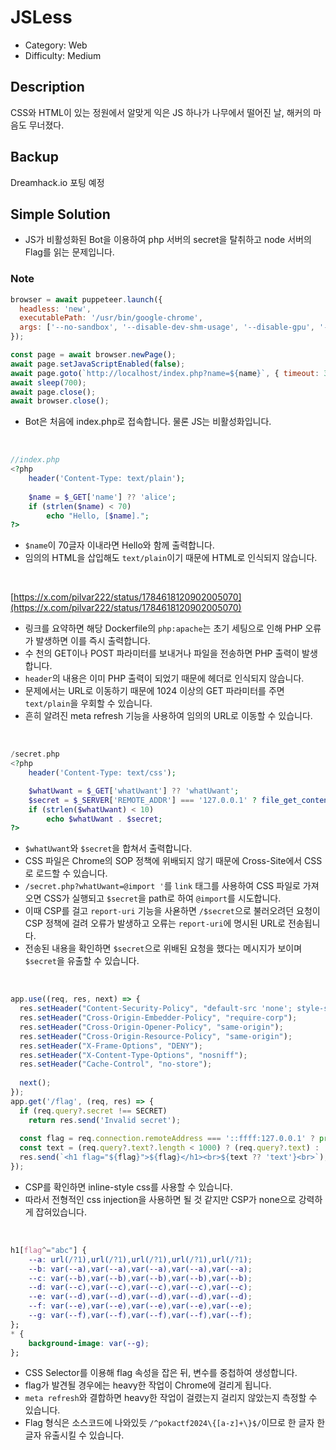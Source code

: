 # JSLess

* Category: Web
* Difficulty: Medium

## Description

CSS와 HTML이 있는 정원에서 알맞게 익은 JS 하나가 나무에서 떨어진 날, 해커의 마음도 무너졌다.

## Backup

Dreamhack.io 포팅 예정

## Simple Solution

* JS가 비활성화된 Bot을 이용하여 php 서버의 secret을 탈취하고 node 서버의 Flag를 읽는 문제입니다.


### Note
```javascript
browser = await puppeteer.launch({
  headless: 'new',
  executablePath: '/usr/bin/google-chrome',
  args: ['--no-sandbox', '--disable-dev-shm-usage', '--disable-gpu', '--incognito', '--js-flags=--noexpose_wasm,--jitless']
});

const page = await browser.newPage();
await page.setJavaScriptEnabled(false);
await page.goto(`http://localhost/index.php?name=${name}`, { timeout: 300, waitUntil: 'domcontentloaded' });
await sleep(700);
await page.close();
await browser.close();
```
* Bot은 처음에 index.php로 접속합니다. 물론 JS는 비활성화입니다.
<br/>

```php
//index.php
<?php
	header('Content-Type: text/plain');
	
	$name = $_GET['name'] ?? 'alice';
	if (strlen($name) < 70)
		echo "Hello, [$name].";
?>
```
* `$name`이 70글자 이내라면 Hello와 함께 출력합니다.
* 임의의 HTML을 삽입해도 `text/plain`이기 때문에 HTML로 인식되지 않습니다.
<br/>

[https://x.com/pilvar222/status/1784618120902005070](https://x.com/pilvar222/status/1784618120902005070)
* 링크를 요약하면 해당 Dockerfile의 `php:apache`는 초기 세팅으로 인해 PHP 오류가 발생하면 이를 즉시 출력합니다.
* 수 천의 GET이나 POST 파라미터를 보내거나 파일을 전송하면 PHP 출력이 발생합니다.
* `header`의 내용은 이미 PHP 출력이 되었기 때문에 헤더로 인식되지 않습니다.
* 문제에서는 URL로 이동하기 때문에 1024 이상의 GET 파라미터를 주면 `text/plain`을 우회할 수 있습니다.
* 흔히 알려진 meta refresh 기능을 사용하여 임의의 URL로 이동할 수 있습니다.
<br/>

```php
/secret.php
<?php
	header('Content-Type: text/css');

	$whatUwant = $_GET['whatUwant'] ?? 'whatUwant';
	$secret = $_SERVER['REMOTE_ADDR'] === '127.0.0.1' ? file_get_contents('/secret') : 'secret';
	if (strlen($whatUwant) < 10)
		echo $whatUwant . $secret;
?>
```
* `$whatUwant`와 `$secret`을 합쳐서 출력합니다.
* CSS 파일은 Chrome의 SOP 정책에 위배되지 않기 때문에 Cross-Site에서 CSS로 로드할 수 있습니다.
* `/secret.php?whatUwant=@import '`를 `link` 태그를 사용하여 CSS 파일로 가져오면 CSS가 실행되고 `$secret`을 path로 하여 `@import`를 시도합니다.
* 이때 CSP를 걸고 `report-uri` 기능을 사욛하면 `/$secret`으로 불러오려던 요청이 CSP 정책에 걸려 오류가 발생하고 오류는 `report-uri`에 명시된 URL로 전송됩니다.
* 전송된 내용을 확인하면 `$secret`으로 위배된 요청을 했다는 메시지가 보이며 `$secret`을 유출할 수 있습니다.
<br/>

```javascript
app.use((req, res, next) => {
  res.setHeader("Content-Security-Policy", "default-src 'none'; style-src 'unsafe-inline';");
  res.setHeader("Cross-Origin-Embedder-Policy", "require-corp");
  res.setHeader("Cross-Origin-Opener-Policy", "same-origin");
  res.setHeader("Cross-Origin-Resource-Policy", "same-origin");
  res.setHeader("X-Frame-Options", "DENY");
  res.setHeader("X-Content-Type-Options", "nosniff");
  res.setHeader("Cache-Control", "no-store");
	
  next();
});
app.get('/flag', (req, res) => {
  if (req.query?.secret !== SECRET)
    return res.send('Invalid secret');
	
  const flag = req.connection.remoteAddress === '::ffff:127.0.0.1' ? process.env.FLAG : 'pokactf2024{test}';
  const text = (req.query?.text?.length < 1000) ? (req.query?.text) : '';
  res.send(`<h1 flag="${flag}">${flag}</h1><br>${text ?? 'text'}<br>`);
});
```
* CSP를 확인하면 inline-style css를 사용할 수 있습니다.
* 따라서 전형적인 css injection을 사용하면 될 것 같지만 CSP가 none으로 강력하게 잡혀있습니다.
<br/>

```css
h1[flag^="abc"] {
    --a: url(/?1),url(/?1),url(/?1),url(/?1),url(/?1);
    --b: var(--a),var(--a),var(--a),var(--a),var(--a);
    --c: var(--b),var(--b),var(--b),var(--b),var(--b);
    --d: var(--c),var(--c),var(--c),var(--c),var(--c);
    --e: var(--d),var(--d),var(--d),var(--d),var(--d);
    --f: var(--e),var(--e),var(--e),var(--e),var(--e);
    --g: var(--f),var(--f),var(--f),var(--f),var(--f);
};
* {
    background-image: var(--g);
};
```
* CSS Selector를 이용해 flag 속성을 잡은 뒤, 변수를 중첩하여 생성합니다.
* flag가 발견될 경우에는 heavy한 작업이 Chrome에 걸리게 됩니다.
* `meta refresh`와 결합하면 heavy한 작업이 걸렸는지 걸리지 않았는지 측정할 수 있습니다.
* Flag 형식은 소스코드에 나와있듯 `/^pokactf2024\{[a-z]+\}$/`이므로 한 글자 한 글자 유출시킬 수 있습니다.


